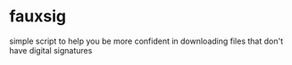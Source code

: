 # fauxsig
simple script to help you be more confident in downloading files that don't have digital signatures
